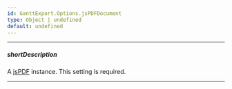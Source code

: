 ```yaml
---
id: GanttExport.Options.jsPDFDocument
type: Object | undefined
default: undefined
---
```

---
##### shortDescription
A <a href="https://github.com/MrRio/jsPDF" target="_blank">jsPDF</a> instance. This setting is required.

---
